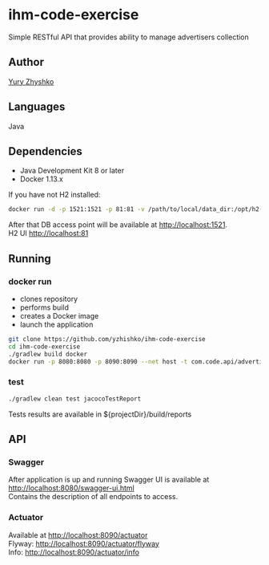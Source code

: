 # ihm-code-exercise

Simple RESTful API that provides ability to manage advertisers collection

Author
-
[Yury Zhyshko](mailto:yzhishko@gmail.com) 
 
Languages
-
Java

Dependencies
-

- Java Development Kit 8 or later
- Docker 1.13.x

If you have not H2 installed:

```bash
docker run -d -p 1521:1521 -p 81:81 -v /path/to/local/data_dir:/opt/h2-data --name=MyH2Instance oscarfonts/h2
```
After that DB access point will be available at <http://localhost:1521>.
<br/>H2 UI  <http://localhost:81>

Running
-

### docker run

- clones repository
- performs build
- creates a Docker image
- launch the application

```bash
git clone https://github.com/yzhishko/ihm-code-exercise
cd ihm-code-exercise
./gradlew build docker
docker run -p 8080:8080 -p 8090:8090 --net host -t com.code.api/advertise
```

### test

```bash
./gradlew clean test jacocoTestReport
```
Tests results are available in ${projectDir}/build/reports

API
-

### Swagger

After application is up and running Swagger UI is available at <http://localhost:8080/swagger-ui.html>
<br/>
Contains the description of all endpoints to access.

### Actuator

Available at <http://localhost:8090/actuator>
<br/>
Flyway: <http://localhost:8090/actuator/flyway>
<br/>
Info: <http://localhost:8090/actuator/info>